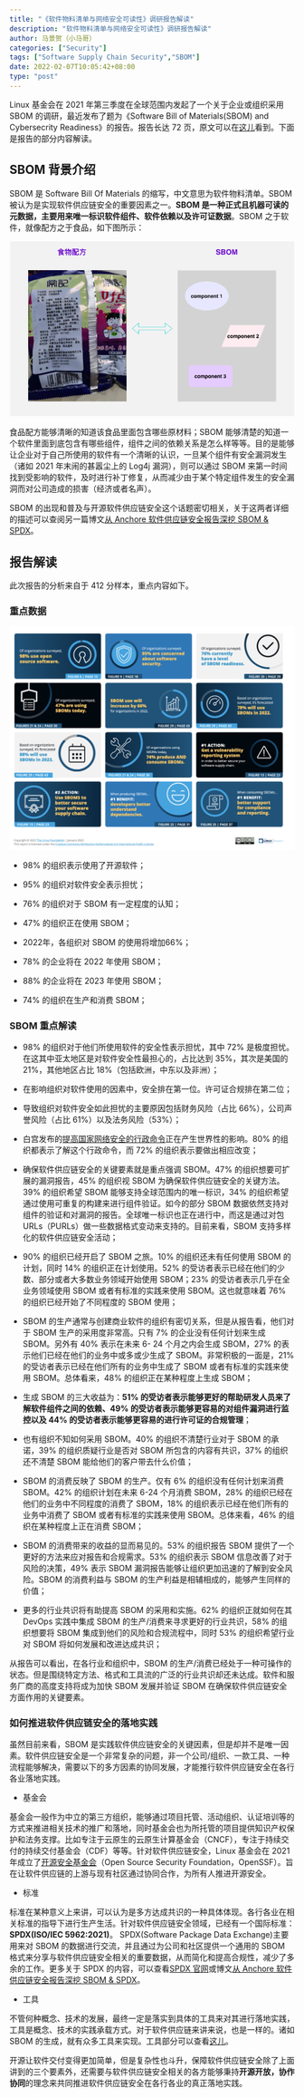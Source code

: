 ```yaml
---
title: "《软件物料清单与网络安全可读性》调研报告解读"
description: "软件物料清单与网络安全可读性》调研报告解读"
author: 马景贺（小马哥）
categories: ["Security"]
tags: ["Software Supply Chain Security","SBOM"]
date: 2022-02-07T10:05:42+08:00
type: "post"
---
```



Linux 基金会在 2021 年第三季度在全球范围内发起了一个关于企业或组织采用 SBOM 的调研，最近发布了题为《Software Bill of Materials(SBOM) and Cybersecrity Readiness》的报告。报告长达 72 页，原文可以在[这儿](https://linuxfoundation.org/wp-content/uploads/LFResearch_SBOM_Report_020422.pdf)看到。下面是报告的部分内容解读。


## SBOM 背景介绍

SBOM 是 Software Bill Of Materials 的缩写，中文意思为软件物料清单。SBOM 被认为是实现软件供应链安全的重要因素之一。**SBOM 是一种正式且机器可读的元数据，主要用来唯一标识软件组件、软件依赖以及许可证数据**。SBOM 之于软件，就像配方之于食品，如下图所示：

![food-vs-sbom](images/food-vs-sbom.png)

食品配方能够清晰的知道该食品里面包含哪些原材料；SBOM 能够清楚的知道一个软件里面到底包含有哪些组件，组件之间的依赖关系是怎么样等等。目的是能够让企业对于自己所使用的软件有一个清晰的认识，一旦某个组件有安全漏洞发生（诸如 2021 年末闹的甚嚣尘上的 Log4j 漏洞），则可以通过 SBOM 来第一时间找到受影响的软件，及时进行补丁修复，从而减少由于某个特定组件发生的安全漏洞而对公司造成的损害（经济或者名声）。

SBOM 的出现和普及与开源软件供应链安全这个话题密切相关，关于这两者详细的描述可以查阅另一篇博文[从 Anchore 软件供应链安全报告深挖 SBOM & SPDX](https://majinghe.github.io/Cloud-Native-DevSecOps/devsecops/sbom/)。

## 报告解读

此次报告的分析来自于 412 分样本，重点内容如下。

### 重点数据

![highlight-data](images/highlight-data.png)

* 98% 的组织表示使用了开源软件；

* 95% 的组织对软件安全表示担忧；

* 76% 的组织对于 SBOM 有一定程度的认知；

* 47% 的组织正在使用 SBOM；

* 2022年，各组织对 SBOM 的使用将增加66%；

* 78% 的企业将在 2022 年使用 SBOM；

* 88% 的企业将在 2023 年使用 SBOM；

* 74% 的组织在生产和消费 SBOM；

### SBOM 重点解读


* 98% 的组织对于他们所使用软件的安全性表示担忧，其中 72% 是极度担忧。在这其中亚太地区是对软件安全性最担心的，占比达到 35%，其次是美国的 21%，其他地区占比 18%（包括欧洲，中东以及非洲）；

* 在影响组织对软件使用的因素中，安全排在第一位。许可证合规排在第二位；

* 导致组织对软件安全如此担忧的主要原因包括财务风险（占比 66%），公司声誉风险（占比 61%）以及法务风险（53%）；

* 白宫发布的[提高国家网络安全的行政命令](https://www.whitehouse.gov/briefing-room/presidential-actions/2021/05/12/executive-order-on-improving-the-nations-cybersecurity/)正在产生世界性的影响。80% 的组织都表示了解这个行政命令，而 72% 的组织表示要做出相应改变；

* 确保软件供应链安全的关键要素就是重点强调 SBOM。47% 的组织想要可扩展的漏洞报告，45% 的组织视 SBOM 为确保软件供应链安全的关键方法。39% 的组织希望 SBOM 能够支持全球范围内的唯一标识，34% 的组织希望通过使用可重复的构建来进行组件验证。如今的部分 SBOM 数据依然支持对组件的验证和对漏洞的报告。全球唯一标识也正在进行中，而这是通过对包 URLs（PURLs）做一些数据格式变动来支持的。目前来看，SBOM 支持多样化的软件供应链安全活动；

* 90% 的组织已经开启了 SBOM 之旅。10% 的组织还未有任何使用 SBOM 的计划，同时 14% 的组织正在计划使用。52% 的受访者表示已经在他们的少数、部分或者大多数业务领域开始使用 SBOM；23% 的受访者表示几乎在全业务领域使用 SBOM 或者有标准的实践来使用 SBOM。这也就意味着 76% 的组织已经开始了不同程度的 SBOM 使用；

* SBOM 的生产通常与创建商业软件的组织有密切关系，但是从报告看，他们对于 SBOM 生产的采用度非常高。只有 7% 的企业没有任何计划来生成 SBOM。另外有 40% 表示在未来 6- 24 个月之内会生成 SBOM，27% 的表示他们已经在他们的业务中或多或少生成了 SBOM。非常积极的一面是，21% 的受访者表示已经在他们所有的业务中生成了 SBOM 或者有标准的实践来使用 SBOM。总体看来，48% 的组织正在某种程度上生成 SBOM；

* 生成 SBOM 的三大收益为：**51% 的受访者表示能够更好的帮助研发人员来了解软件组件之间的依赖、49% 的受访者表示能够更容易的对组件漏洞进行监控以及 44% 的受访者表示能够更容易的进行许可证的合规管理**；

* 也有组织不知如何采用 SBOM。40% 的组织不清楚行业对于 SBOM 的承诺，39% 的组织质疑行业是否对 SBOM 所包含的内容有共识，37% 的组织还不清楚 SBOM 能给他们的客户带去什么价值；

* SBOM 的消费反映了 SBOM 的生产。仅有 6% 的组织没有任何计划来消费 SBOM。42% 的组织计划在未来 6-24 个月消费 SBOM，28% 的组织已经在他们的业务中不同程度的消费了 SBOM，18% 的组织表示已经在他们所有的业务中消费了 SBOM 或者有标准的实践来使用 SBOM。总体来看，46% 的组织在某种程度上正在消费 SBOM；

* SBOM 的消费带来的收益的显而易见的。53% 的组织报告 SBOM 提供了一个更好的方法来应对报告和合规需求。53% 的组织表示 SBOM 信息改善了对于风险的决策，49% 表示 SBOM 漏洞报告能够让组织更加迅速的了解到安全风险。SBOM 的消费利益与 SBOM 的生产利益是相辅相成的，能够产生同样的价值；

* 更多的行业共识将有助提高 SBOM 的采用和实施。62% 的组织正就如何在其 DevOps 实践中集成 SBOM 的生产/消费来寻求更好的行业共识，58% 的组织想要将 SBOM 集成到他们的风险和合规流程中，同时 53% 的组织希望行业对 SBOM 将如何发展和改进达成共识；


从报告可以看出，在各行业和组织中，SBOM 的生产/消费已经处于一种可操作的状态。但是围绕特定方法、格式和工具流的广泛的行业共识却还未达成。软件和服务厂商的高度支持将成为加快 SBOM 发展并验证 SBOM 在确保软件供应链安全方面作用的关键要素。


### 如何推进软件供应链安全的落地实践

虽然目前来看，SBOM 是实践软件供应链安全的关键因素，但是却并不是唯一因素。软件供应链安全是一个非常复杂的问题，非一个公司/组织、一款工具、一种流程能够解决，需要以下的多方因素的协同发展，才能推行软件供应链安全在各行各业落地实践。


* 基金会

基金会一般作为中立的第三方组织，能够通过项目托管、活动组织、认证培训等的方式来推进相关技术的推广和落地，同时基金会也为所托管的项目提供知识产权保护和法务支撑。比如专注于云原生的云原生计算基金会（CNCF），专注于持续交付的持续交付基金会（CDF）等等。针对软件供应链安全，Linux 基金会在 2021 年成立了[开源安全基金会](https://openssf.org)（Open Source Security Foundation，OpenSSF）。旨在让软件供应链的上游与现有社区通过协同合作，为所有人推进开源安全。

* 标准

标准在某种意义上来讲，可以认为是多方达成共识的一种具体体现。各行各业在相关标准的指导下进行生产生活。针对软件供应链安全领域，已经有一个国际标准：**SPDX(ISO/IEC 5962:2021)**。 SPDX(Software Package Data Exchange)主要用来对 SBOM 的数据进行交流，并且通过为公司和社区提供一个通用的 SBOM 格式来分享与软件供应链安全相关的重要数据，从而简化和提高合规性，减少了多余的工作。更多关于 SPDX 的内容，可以查看[SPDX 官网](https://spdx.dev)或博文[从 Anchore 软件供应链安全报告深挖 SBOM & SPDX](https://majinghe.github.io/Cloud-Native-DevSecOps/devsecops/sbom/)。

* 工具

不管何种概念、技术的发展，最终一定是落实到具体的工具来对其进行落地实践，工具是概念、技术的实践承载方式。对于软件供应链来讲来说，也是一样的。诸如 SBOM 的生成，就有众多工具来实现。工具部分可以查看[这儿](https://spdx.dev/resources/tools/)。


开源让软件交付变得更加简单，但是复杂性也斗升，保障软件供应链安全除了上面讲到的三个要素外，还需要与软件供应链安全相关的各方能够秉持**开源开放，协作协同**的理念来共同推进软件供应链安全在各行各业的真正落地实践。

